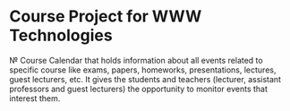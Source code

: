 # Course Project for WWW Technologies
№ Course Calendar that holds information about all events related to specific course like exams, papers, homeworks, presentations, lectures, guest lecturers, etc. It gives the students and teachers (lecturer, assistant professors and guest lecturers) the opportunity to monitor events that interest them.